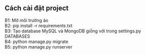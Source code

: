 ## Cách cài đặt project  
B1: Mở môi trường ảo  
B2: pip install -r requirements.txt  
B3: Tạo database MySQL và MongoDB giống với trong settings.py DATABASES  
B4: python manage.py migrate  
B5: python manage.py runserver
